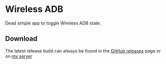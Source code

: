 # Wireless ADB

Dead simple app to toggle Wireless ADB state.

## Download

The latest release build can always be found in the [GitHub releases](https://github.com/msfjarvis/Wireless_ADB/releases/latest) page or on [my server](https://dl.msfjarvis.dev/appforks/Wireless_ADB.apk)
